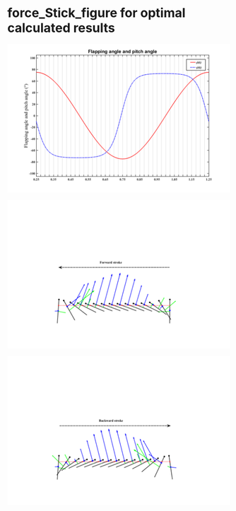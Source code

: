 # force_Stick_figure for optimal calculated results 

![Wing Kinematic Motion](https://github.com/xijunke/HoverEnergyConsumptionOptimizations_WGP_WKP/blob/main/WingM6_3_10variable_group_Wang_wingbeatM_fixed_C_F_2/force_stick_figure/pic_png/%E6%8B%8D%E6%89%93%E8%A7%92%E5%92%8C%E6%89%AD%E8%BD%AC%E8%A7%92%E9%9A%8F%E6%97%B6%E9%97%B4%E7%9A%84%E5%8F%98%E5%8C%96%E8%A7%84%E5%BE%8B.png)

![force_Stick_figure](https://github.com/xijunke/HoverEnergyConsumptionOptimizations_WGP_WKP/blob/main/WingM6_3_10variable_group_Wang_wingbeatM_fixed_C_F_2/force_stick_figure/pic_png/Stick_figure_force_downstroke_%E5%B9%B3%E5%9D%87%E5%BC%A6%E9%95%BF_%E6%89%AD%E8%BD%AC%E8%BD%B4025C_avereff.png)

![force_Stick_figure](https://github.com/xijunke/HoverEnergyConsumptionOptimizations_WGP_WKP/blob/main/WingM6_3_10variable_group_Wang_wingbeatM_fixed_C_F_2/force_stick_figure/pic_png/Stick_figure_force_upstroke_%E5%B9%B3%E5%9D%87%E5%BC%A6%E9%95%BF_%E6%89%AD%E8%BD%AC%E8%BD%B4025C_avereff.png)
